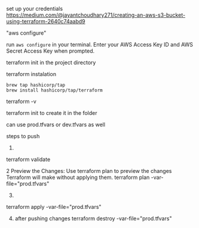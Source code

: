 set up your credentials 
https://medium.com/@jayantchoudhary271/creating-an-aws-s3-bucket-using-terraform-2640c74aabd9

"aws configure"



run `aws configure` in your terminal. Enter your AWS Access Key ID and AWS Secret Access Key when prompted.



terraform init in the project directory 


terraform instalation 

```
brew tap hashicorp/tap
brew install hashicorp/tap/terraform
```

terraform -v


terraform init to create it in the folder


can use prod.tfvars or dev.tfvars as well

steps to push 

1.
terraform validate

2
Preview the Changes: Use terraform plan to preview the changes Terraform will make without applying them.
terraform plan -var-file="prod.tfvars"

3.
terraform apply -var-file="prod.tfvars"


4. after pushing changes
terraform destroy -var-file="prod.tfvars"
